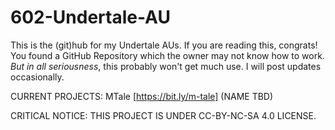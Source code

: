 # 602-Undertale-AU
This is the (git)hub for my Undertale AUs.
If you are reading this, congrats! You found a GitHub Repository which the owner may not know how to work.
<i>But in all seriousness</i>, this probably won't get much use. I will post updates occasionally.

CURRENT PROJECTS: MTale [https://bit.ly/m-tale] (NAME TBD)

CRITICAL NOTICE: THIS PROJECT IS UNDER CC-BY-NC-SA 4.0 LICENSE.
